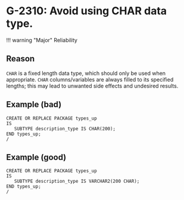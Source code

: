 # G-2310: Avoid using CHAR data type.

!!! warning "Major"
    Reliability

## Reason

`CHAR` is a fixed length data type, which should only be used when appropriate. `CHAR` columns/variables are always filled to its specified lengths; this may lead to unwanted side effects and undesired results.

## Example (bad)

```
CREATE OR REPLACE PACKAGE types_up 
IS
   SUBTYPE description_type IS CHAR(200);
END types_up;
/
```

## Example (good)

```
CREATE OR REPLACE PACKAGE types_up 
IS
   SUBTYPE description_type IS VARCHAR2(200 CHAR);
END types_up;
/
```